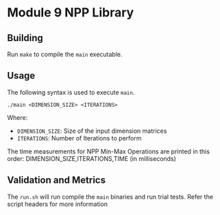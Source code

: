 # Module 9 NPP Library

## Building
Run `make` to compile the `main` executable.

## Usage
The following syntax is used to execute `main`.
```
./main <DIMENSION_SIZE> <ITERATIONS>
```
Where:
- `DIMENSION_SIZE`: Size of the input dimension matrices
- `ITERATIONS`: Number of Iterations to perform

The time measurements for NPP Min-Max Operations are printed in this order:
DIMENSION_SIZE,ITERATIONS,TIME (in milliseconds)

## Validation and Metrics
The `run.sh` will run compile the `main` binaries and run trial tests.
Refer the script headers for more information